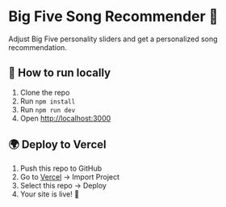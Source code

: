 # Big Five Song Recommender 🎵

Adjust Big Five personality sliders and get a personalized song recommendation.

## 🚀 How to run locally
1. Clone the repo
2. Run `npm install`
3. Run `npm run dev`
4. Open [http://localhost:3000](http://localhost:3000)

## 🌍 Deploy to Vercel
1. Push this repo to GitHub
2. Go to [Vercel](https://vercel.com) → Import Project
3. Select this repo → Deploy
4. Your site is live! 🎉

